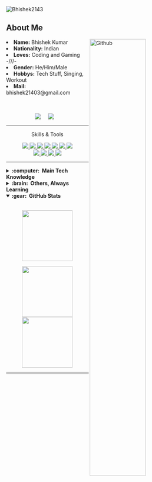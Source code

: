 <img src="https://komarev.com/ghpvc/?username=Bhishek2143" alt="Bhishek2143"/>

<!-- About ME  -->
<h2>About Me </h2>

<!-- Any image aligned to the right. Beware the width -->
<img width="55%" align="right" alt="Github" src="https://github.com/Bhishek2143/Bhishek2143/assets/75635417/ee8293f2-6384-4184-8dbc-e35cda658c98" />
<li>
<b>Name:</b> Bhishek Kumar</li>
<li>
<b>Nationality:</b> Indian
</li>
<li>
<b>Loves:</b> Coding and Gaming -///-
</li>
<li>
<b>Gender:</b> He/Him/Male
</li>
<li>
<b>Hobbys:</b> Tech Stuff, Singing, Workout
</li>
<li>
<b>Mail:</b> bhishek21403@gmail.com
</li>
<br>
&nbsp;
<!-- Contact  -->
  <p align="center">
  <a href="mailto:bhishek21403@gmail.com"><img src="https://img.shields.io/badge/gmail-%23D14836.svg?&style=for-the-badge&logo=gmail&logoColor=white" /></a>&nbsp;&nbsp;&nbsp;&nbsp;
  <a href="https://www.linkedin.com/in/bhishek-kumar-958b14208/"><img src="https://img.shields.io/badge/linkedin-%230077B5.svg?&style=for-the-badge&logo=linkedin&logoColor=white" /></a>&nbsp;&nbsp;&nbsp;&nbsp;
</p>

<!-- Skills -->
<hr>
<p align="center"> Skills & Tools </p>

<p align="center">
  <a href="https://www.javascript.com/">
    <img src="https://img.shields.io/badge/JavaScript-323330?style=for-the-badge&logo=javascript&logoColor=F7DF1E">
  </a>
    <a href="https://html.com/">
    <img src="https://img.shields.io/badge/HTML-E34F26?style=for-the-badge&logo=HTML5&logoColor=white">
  </a>
    <a href="https://www.w3schools.com/css/">
    <img src="https://img.shields.io/badge/CSS-1572B6?style=for-the-badge&logo=CSS3&logoColor=white">
  </a>
    <a href="https://www.cplusplus.com/doc/tutorial/">
    <img src="https://img.shields.io/badge/C%2B%2B-00599C?style=for-the-badge&logo=C%2B%2B&logoColor=white">
  </a>
    <a href="https://nodejs.org/en/">
    <img src="https://img.shields.io/badge/NODE.JS-339933?style=for-the-badge&logo=Node.js&logoColor=white">
  </a>
    <a href="https://www.json.org/json-en.html">
    <img src="https://img.shields.io/badge/JSON-000000?style=for-the-badge&logo=JSON&logoColor=white">
  </a>
  <a href="https://www.sublimetext.com/">
    <img src="https://img.shields.io/badge/sublime%20text-FF9800?&style=for-the-badge&logo=sublime-text&logoColor=white">
  </a>
  <br>
  <a href="https://code.visualstudio.com/">
    <img src="https://img.shields.io/badge/VS%20Code-007ACC?&style=for-the-badge&logo=visual-studio-code&logoColor=white">
  </a>
  <a href="https://www.google.com/intl/en_in/chrome/">
    <img src="https://img.shields.io/badge/google%20chrome-4285F4?&style=for-the-badge&logo=google%20chrome&logoColor=white">
  </a>
  <a href="https://git-scm.com/">
    <img src="https://img.shields.io/badge/git-F05032?&style=for-the-badge&logo=git&logoColor=white">
  </a>
  <a href="https://reactjs.org/">
    <img src="https://img.shields.io/badge/react-61DAFB?&style=for-the-badge&logo=react&logoColor=121212">
  </a>
</p>
<hr/>

<!-- Contribution -->
<details>
  <summary><b>:computer: &nbsp;Main Tech Knowledge</b></summary>
  <br/>

![Java](https://img.shields.io/badge/JAVA-007396.svg?&style=flat&logo=java&logoColor=white)&nbsp;
![HTML5](https://img.shields.io/badge/HTML5-E34F26.svg?&style=flat&logo=html5&logoColor=white)&nbsp;
![CSS3](https://img.shields.io/badge/CSS3-%231572B6.svg?&style=flat&logo=css3&logoColor=white)&nbsp;
![JavaScript](https://img.shields.io/badge/JAVASCRIPT-323330.svg?&style=flat&logo=javascript&logoColor=%23F7DF1E)&nbsp;\
![Git](https://img.shields.io/badge/GIT-%23F05033.svg?&style=flat&logo=git&logoColor=white)&nbsp;
![GitHub](https://img.shields.io/badge/GITHUB-%23121011.svg?&style=flat&logo=github&logoColor=white)&nbsp;
![GitLab](https://img.shields.io/badge/GITLAB-%23181717.svg?&style=flat&logo=gitlab&logoColor=white)&nbsp;
![MySQL](https://img.shields.io/badge/MARIADB-4479A1.svg?&style=flat&logo=mariadb&logoColor=white)\
![SQLite](https://img.shields.io/badge/SQLITE-003B57.svg?&style=flat&logo=sqlite&logoColor=white)
![LINUX](https://img.shields.io/badge/LINUX-FCC624?style=flat-square&logo=linux&logoColor=black)
![VSCode](https://img.shields.io/badge/VSCODE-007ACC.svg?&style=flat&logo=visual-studio-code)&nbsp;

<!-- 
Java, GitHub, GitLab, VSCode.
HTML, CSS, JavaScript.
mysql, sqlite, linux.
-->
</details>

<!-- 
jquery, nodejs, oracle, mariadb, 
mongodb, github actions, python,
c, cpp, arduino, php, photoshop,
blockchain, cryptocurrencies, cryptography, bitcoin, ethereum 
-->

<details>
  <summary><b>:brain: &nbsp;Others, Always Learning</b></summary>
  <br/>

![NodeJS](https://img.shields.io/badge/NODEJS-339933.svg?&style=flat&logo=node.js&logoColor=white)&nbsp;
![GithubActions](https://img.shields.io/badge/GITHUB%20ACTIONS-2088FF.svg?&style=flat&logo=github-actions&logoColor=white)&nbsp;
![Oracle](https://img.shields.io/badge/ORACLE-F80000.svg?&style=flat&logo=oracle&logoColor=white)&nbsp;
![MongoDB](https://img.shields.io/badge/MONGODB-47A248.svg?&style=flat&logo=mongodb&logoColor=white)&nbsp;\
![Python](https://img.shields.io/badge/PYTHON-3776AB.svg?&style=flat&logo=python&logoColor=white)&nbsp;
![Cpp](https://img.shields.io/badge/C++-00599C.svg?&style=flat&logo=c%2B%2B&logoColor=white)&nbsp;
![Arduino](https://img.shields.io/badge/ARDUINO-00979D.svg?&style=flat&logo=arduino&logoColor=white)&nbsp;
![JQuery](https://img.shields.io/badge/JQUERY-0769AD.svg?&style=flat&logo=jquery&logoColor=white)&nbsp;\
![PHP](https://img.shields.io/badge/PHP-777BB4.svg?&style=flat&logo=php&logoColor=white)&nbsp;
![PHOTOSHOP](https://img.shields.io/badge/PHOTOSHOP-31A8FF.svg?&style=flat&logo=adobe-photoshop&logoColor=white)&nbsp;
![XD](https://img.shields.io/badge/XD-FFC0CB.svg?&style=flat&logo=adobe-xd&logoColor=black)&nbsp;
![ILLUSTRATOR](https://img.shields.io/badge/ILLUSTRATOR-FFAE1A.svg?&style=flat&logo=adobe-illustrator&logoColor=black)&nbsp;\
![Blockchain](https://img.shields.io/badge/BLOCKCHAIN-121D33.svg?&style=flat&logo=blockchain-dot-com&logoColor=white)&nbsp;
![Cryptocurrencies](https://img.shields.io/badge/CRYPTOCURRENCY-00979D.svg?&style=flat&logo=cryptocurrency&logoColor=black)&nbsp;
![Bitcoin](https://img.shields.io/badge/BITCOIN-0769AD.svg?&style=flat&logo=bitcoin&logoColor=black)&nbsp;
![Ethereum](https://img.shields.io/badge/ETHEREUM-3C3C3D.svg?&style=flat&logo=ethereum&logoColor=white)&nbsp;

</details>

<details open="false">
  <summary><b>:gear: &nbsp;GitHub Stats</b></summary>
  <br/>
    <p align="center">
        <img height="137px" src="https://github-readme-streak-stats.herokuapp.com/?user=Bhishek2143&hide_border=true&theme=nightowl" />
    </p>
    <p align="center">
        <img height="137px" src="https://github-readme-stats.vercel.app/api?username=Bhishek2143&hide_title=true&hide_border=true&show_icons=true&include_all_commits=true&count_private=true&line_height=21&theme=nightowl" /> <img height="137px" src="https://github-readme-stats.vercel.app/api/top-langs/?username=Bhishek2143&hide=html,Rich+Text+Format&hide_title=true&hide_border=true&layout=compact&langs_count=8&theme=nightowl" />
    </p>
</details>
<hr/>
<br/>
